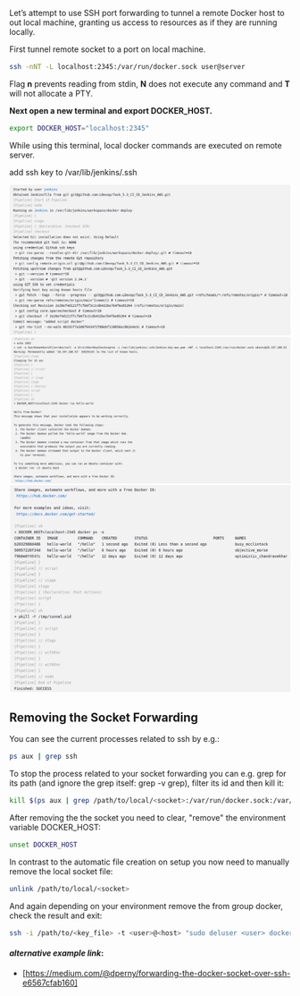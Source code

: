 Let’s attempt to use SSH port forwarding to tunnel a remote Docker host to out local machine, granting us access to resources as if they are running locally.

First tunnel remote socket to a port on local machine.
```sh
ssh -nNT -L localhost:2345:/var/run/docker.sock user@server
```
Flag **n** prevents reading from stdin, **N** does not execute any command and **T** will not allocate a PTY.

**Next open a new terminal and export DOCKER_HOST.**

```sh
export DOCKER_HOST="localhost:2345"
```
While using this terminal, local docker commands are executed on remote server.

add ssh key to /var/lib/jenkins/.ssh

![alt text](png/5.3.1.png)
![alt text](png/5.3.2.png)
![alt text](png/5.3.3.png)
## Removing the Socket Forwarding
You can see the current processes related to ssh by e.g.:
```sh
ps aux | grep ssh
```
To stop the process related to your socket forwarding you can e.g. grep for its path (and ignore the grep itself: grep -v grep), filter its id and then kill it:
```sh
kill $(ps aux | grep /path/to/local/<socket>:/var/run/docker.sock:/var/run/docker.sock | grep -v grep | awk '{print $2}')
```
After removing the the socket you need to clear, "remove" the environment variable DOCKER_HOST:
```sh
unset DOCKER_HOST
```
In contrast to the automatic file creation on setup you now need to manually remove the local socket file:
```sh
unlink /path/to/local/<socket>
```
And again depending on your environment remove the <user> from group docker, check the result and exit:
```sh
ssh -i /path/to/<key_file> -t <user>@<host> "sudo deluser <user> docker; groups <user>;exit;
```

#### _alternative example link_:
- [https://medium.com/@dperny/forwarding-the-docker-socket-over-ssh-e6567cfab160]

